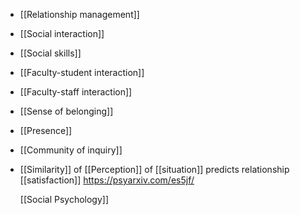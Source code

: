 - [[Relationship management]]
- [[Social interaction]]
- [[Social skills]]
- [[Faculty-student interaction]]
- [[Faculty-staff interaction]]
- [[Sense of belonging]]
- [[Presence]]
- [[Community of inquiry]]
- [[Similarity]] of
  [[Perception]] of
  [[situation]] predicts relationship
  [[satisfaction]]
  https://psyarxiv.com/es5jf/
  
  [[Social Psychology]]